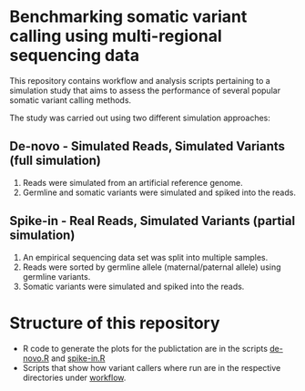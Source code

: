 # Benchmarking somatic variant calling using multi-regional sequencing data

This repository contains workflow and analysis scripts pertaining to a simulation study that aims to assess the performance of several popular somatic variant calling methods.

The study was carried out using two different simulation approaches:

## De-novo - Simulated Reads, Simulated Variants (full simulation)

1. Reads were simulated from an artificial reference genome. 
2. Germline and somatic variants were simulated and spiked into the reads.

## Spike-in - Real Reads, Simulated Variants (partial simulation)

1. An empirical sequencing data set was split into multiple samples.
2. Reads were sorted by germline allele (maternal/paternal allele) using germline variants.
3. Somatic variants were simulated and spiked into the reads.

# Structure of this repository

- R code to generate the plots for the publictation are in the scripts [de-novo.R](de-novo.R) and [spike-in.R](spike-in.R)
- Scripts that show how variant callers where run are in the respective directories under [workflow](workflow).
